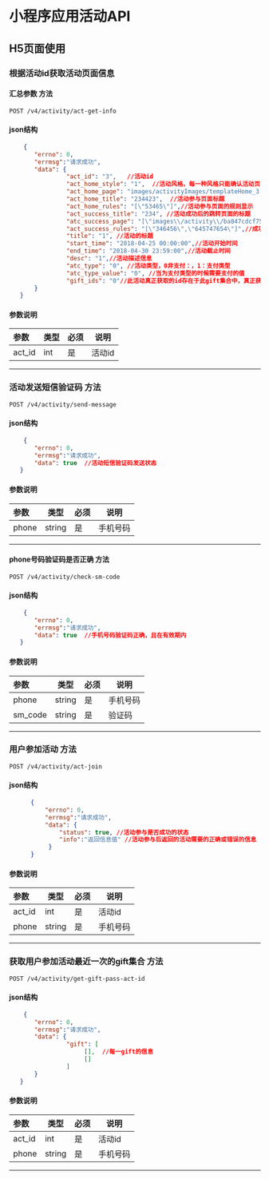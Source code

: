 
# 小程序应用活动API

##  H5页面使用

### 根据活动id获取活动页面信息

#### 汇总参数 方法

`POST /v4/activity/act-get-info`

####  json结构

```json
    {
       "errno": 0,
       "errmsg":"请求成功",
       "data": {
                "act_id": "3",   //活动id
                "act_home_style": "1",  //活动风格，每一种风格只能确认活动页面的显示风格，并不确认其他信息，比如说是否发短息。
                "act_home_page": "images/activityImages/templateHome_3.png",  //参与活动的页面背景图片
                "act_home_title": "234423",  //活动参与页面标题
                "act_home_rules": "[\"53465\"]",//活动参与页面的规则显示
                "act_success_title": "234", //活动成功后的跳转页面的标题
                "atc_success_page": "[\"images\\/activity\\/ba847cdcf75077dddce6c718f72ec3d2.png\"]",//成功页面的背景集合
                "act_success_rules": "[\"346456\",\"645747654\"]",//成功页面的活动集合规则
                "title": "1", //活动的标题
                "start_time": "2018-04-25 00:00:00",//活动开始时间
                "end_time": "2018-04-30 23:59:00",//活动截止时间
                "desc": "1",//活动描述信息
                "atc_type": "0", //活动类型，0非支付：，1：支付类型
                "atc_type_value": "0", //当为支付类型的时候需要支付的值
                "gift_ids": "0"//此活动真正获取的id存在于此gift集合中，真正获取的id集合是它的子集
       }
   }
```

#### 参数说明
   |参数|类型|必须|说明|
   |:---|---|---|---|
   |act_id|int|是|活动id|
---

### 活动发送短信验证码 方法
`POST /v4/activity/send-message`

####  json结构

```json
    {
       "errno": 0,
       "errmsg":"请求成功",
       "data": true  //活动短信验证码发送状态
   }
```

#### 参数说明
   |参数|类型|必须|说明|
   |:---|---|---|---|
   |phone|string|是|手机号码|
---

#### phone号码验证码是否正确 方法
`POST /v4/activity/check-sm-code`

####  json结构

```json
    {
       "errno": 0,
       "errmsg":"请求成功",
       "data": true  //手机号码验证码正确，且在有效期内
   }
```

#### 参数说明
   |参数|类型|必须|说明|
   |:---|---|---|---|
   |phone|string|是|手机号码|
   |sm_code|string|是|验证码|
---

### 用户参加活动 方法
`POST /v4/activity/act-join`

####  json结构

```json
      {
          "errno": 0,
          "errmsg":"请求成功",
          "data": {
              "status": true, //活动参与是否成功的状态
              "info":"返回信息值" //活动参与后返回的活动需要的正确或错误的信息
           }
      }
```

#### 参数说明
   |参数|类型|必须|说明|
   |:---|---|---|---|
   |act_id|int|是|活动id|
   |phone|string|是|手机号码|
---


### 获取用户参加活动最近一次的gift集合 方法
`POST /v4/activity/get-gift-pass-act-id`

####  json结构

```json
    {
       "errno": 0,
       "errmsg":"请求成功",
       "data": {
                "gift": [
                     [],  //每一gift的信息
                     []
                ]
       }
   }
```

#### 参数说明
   |参数|类型|必须|说明|
   |:---|---|---|---|
   |act_id|int|是|活动id|
   |phone|string|是|手机号码|
---






